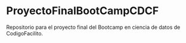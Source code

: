 # ProyectoFinalBootCampCDCF
Repositorio para el proyecto final del Bootcamp en ciencia de datos de CodigoFacilito.
